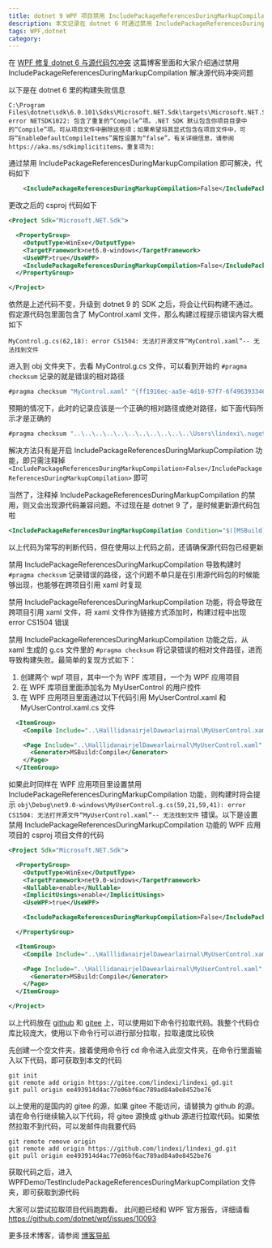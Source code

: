 ```yaml
---
title: dotnet 9 WPF 项目禁用 IncludePackageReferencesDuringMarkupCompilation 导致源代码包 XAML 构建失败
description: 本文记录在 dotnet 6 时通过禁用 IncludePackageReferencesDuringMarkupCompilation 解决源代码冲突问题时，在 dotnet 9 将因此导致 XAML 构建生成的 g.cs 文件包含的 XAML 只记录相对文件路径，从而导致构建不通过
tags: WPF,dotnet
category: 
---
```


<!-- CreateTime:2024/11/20 07:17:26 -->

<!-- 发布 -->
<!-- 博客 -->

在 [WPF 修复 dotnet 6 与源代码包冲突](https://blog.lindexi.com/post/WPF-%E4%BF%AE%E5%A4%8D-dotnet-6-%E4%B8%8E%E6%BA%90%E4%BB%A3%E7%A0%81%E5%8C%85%E5%86%B2%E7%AA%81.html ) 这篇博客里面和大家介绍通过禁用 IncludePackageReferencesDuringMarkupCompilation 解决源代码冲突问题

以下是在 dotnet 6 里的构建失败信息

```
C:\Program Files\dotnet\sdk\6.0.101\Sdks\Microsoft.NET.Sdk\targets\Microsoft.NET.Sdk.DefaultItems.Shared.targets(190,5): error NETSDK1022: 包含了重复的“Compile”项。.NET SDK 默认包含你项目目录中的“Compile”项。可从项目文件中删除这些项；如果希望将其显式包含在项目文件中，可将“EnableDefaultCompileItems”属性设置为“false”。有关详细信息，请参阅 https://aka.ms/sdkimplicititems。重复项为: 
```

通过禁用 IncludePackageReferencesDuringMarkupCompilation 即可解决，代码如下

```xml
    <IncludePackageReferencesDuringMarkupCompilation>False</IncludePackageReferencesDuringMarkupCompilation>
```

更改之后的 csproj 代码如下

```xml
<Project Sdk="Microsoft.NET.Sdk">

  <PropertyGroup>
    <OutputType>WinExe</OutputType>
    <TargetFramework>net6.0-windows</TargetFramework>
    <UseWPF>true</UseWPF>
    <IncludePackageReferencesDuringMarkupCompilation>False</IncludePackageReferencesDuringMarkupCompilation>
  </PropertyGroup>

</Project>
```

依然是上述代码不变，升级到 dotnet 9 的 SDK 之后，将会让代码构建不通过。假定源代码包里面包含了 MyControl.xaml 文件，那么构建过程提示错误内容大概如下

```
MyControl.g.cs(62,18): error CS1504: 无法打开源文件“MyControl.xaml”-- 无法找到文件
```

进入到 obj 文件夹下，去看 MyControl.g.cs 文件，可以看到开始的 `#pragma checksum` 记录的就是错误的相对路径

```csharp
#pragma checksum "MyControl.xaml" "{ff1916ec-aa5e-4d10-97f7-6f4963933460}" "196544C162DD55A903399A4024C5999A1B6017EB"
```

预期的情况下，此时的记录应该是一个正确的相对路径或绝对路径，如下面代码所示才是正确的

```csharp
#pragma checksum "..\..\..\..\..\..\..\..\..\..\..\Users\lindexi\.nuget\packages\lindexi.package.wpf.source\1.0.0\src\View\MyControl.xaml" "{ff1916ec-aa5e-4d10-97f7-6f4963933460}" "196544C162DD55A903399A4024C5999A1B6017EB"
```

解决方法只有是开启 IncludePackageReferencesDuringMarkupCompilation 功能，即只需注释掉 `<IncludePackageReferencesDuringMarkupCompilation>False</IncludePackageReferencesDuringMarkupCompilation>` 即可

当然了，注释掉 IncludePackageReferencesDuringMarkupCompilation 的禁用，则又会出现源代码兼容问题。不过现在是 dotnet 9 了，是时候更新源代码包啦

```xml
<IncludePackageReferencesDuringMarkupCompilation Condition="$([MSBuild]::VersionGreaterThanOrEquals($(NETCoreSdkVersion), 9.0))">True</IncludePackageReferencesDuringMarkupCompilation>
```

以上代码为常写的判断代码，但在使用以上代码之前，还请确保源代码包已经更新

禁用 IncludePackageReferencesDuringMarkupCompilation 导致构建时 `#pragma checksum` 记录错误的路径，这个问题不单只是在引用源代码包的时候能够出现，也能够在跨项目引用 xaml 时复现

禁用 IncludePackageReferencesDuringMarkupCompilation 功能，将会导致在跨项目引用 xaml 文件，将 xaml 文件作为链接方式添加时，构建过程中出现 error CS1504 错误

禁用 IncludePackageReferencesDuringMarkupCompilation 功能之后，从 xaml 生成的 g.cs 文件里的 `#pragma checksum` 将记录错误的相对文件路径，进而导致构建失败。最简单的复现方式如下：

1. 创建两个 wpf 项目，其中一个为 WPF 库项目，一个为 WPF 应用项目
2. 在 WPF 库项目里面添加名为 MyUserControl 的用户控件
3. 在 WPF 应用项目里面通过以下代码引用 MyUserControl.xaml 和 MyUserControl.xaml.cs 文件

```xml
  <ItemGroup>
    <Compile Include="..\HalllidanairjelDawearlairnal\MyUserControl.xaml.cs" Link="MyUserControl.xaml.cs" />

    <Page Include="..\HalllidanairjelDawearlairnal\MyUserControl.xaml" Link="MyUserControl.xaml">
      <Generator>MSBuild:Compile</Generator>
    </Page>
  </ItemGroup>
```

如果此时同样在 WPF 应用项目里设置禁用 IncludePackageReferencesDuringMarkupCompilation 功能，则构建时将会提示 `obj\Debug\net9.0-windows\MyUserControl.g.cs(59,21,59,41): error CS1504: 无法打开源文件“MyUserControl.xaml”-- 无法找到文件` 错误。以下是设置禁用 IncludePackageReferencesDuringMarkupCompilation 功能的 WPF 应用项目的 csproj 项目文件的代码

```xml
<Project Sdk="Microsoft.NET.Sdk">

  <PropertyGroup>
    <OutputType>WinExe</OutputType>
    <TargetFramework>net9.0-windows</TargetFramework>
    <Nullable>enable</Nullable>
    <ImplicitUsings>enable</ImplicitUsings>
    <UseWPF>true</UseWPF>

    <IncludePackageReferencesDuringMarkupCompilation>False</IncludePackageReferencesDuringMarkupCompilation>

  </PropertyGroup>

  <ItemGroup>
    <Compile Include="..\HalllidanairjelDawearlairnal\MyUserControl.xaml.cs" Link="MyUserControl.xaml.cs" />

    <Page Include="..\HalllidanairjelDawearlairnal\MyUserControl.xaml" Link="MyUserControl.xaml">
      <Generator>MSBuild:Compile</Generator>
    </Page>
  </ItemGroup>

</Project>
```

以上代码放在 [github](https://github.com/lindexi/lindexi_gd/tree/ee493914d4ac77e06bf6ac789ad84a0e8452be76/WPFDemo/TestIncludePackageReferencesDuringMarkupCompilation) 和 [gitee](https://gitee.com/lindexi/lindexi_gd/tree/ee493914d4ac77e06bf6ac789ad84a0e8452be76/WPFDemo/TestIncludePackageReferencesDuringMarkupCompilation) 上，可以使用如下命令行拉取代码。我整个代码仓库比较庞大，使用以下命令行可以进行部分拉取，拉取速度比较快

先创建一个空文件夹，接着使用命令行 cd 命令进入此空文件夹，在命令行里面输入以下代码，即可获取到本文的代码

```
git init
git remote add origin https://gitee.com/lindexi/lindexi_gd.git
git pull origin ee493914d4ac77e06bf6ac789ad84a0e8452be76
```

以上使用的是国内的 gitee 的源，如果 gitee 不能访问，请替换为 github 的源。请在命令行继续输入以下代码，将 gitee 源换成 github 源进行拉取代码。如果依然拉取不到代码，可以发邮件向我要代码

```
git remote remove origin
git remote add origin https://github.com/lindexi/lindexi_gd.git
git pull origin ee493914d4ac77e06bf6ac789ad84a0e8452be76
```

获取代码之后，进入 WPFDemo/TestIncludePackageReferencesDuringMarkupCompilation 文件夹，即可获取到源代码

大家可以尝试拉取项目代码跑跑看。 此问题已经和 WPF 官方报告，详细请看 <https://github.com/dotnet/wpf/issues/10093>

更多技术博客，请参阅 [博客导航](https://blog.lindexi.com/post/%E5%8D%9A%E5%AE%A2%E5%AF%BC%E8%88%AA.html )
